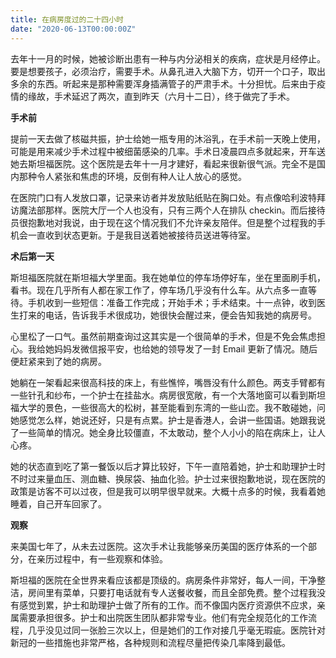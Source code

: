 ```yaml
---
title: 在病房度过的二十四小时
date: "2020-06-13T00:00:00Z"
---
```


去年十一月的时候，她被诊断出患有一种与内分泌相关的疾病，症状是月经停止。要是想要孩子，必须治疗，需要手术。从鼻孔进入大脑下方，切开一个口子，取出多余的东西。听起来是那种需要浑身插满管子的严肃手术。十分担忧。后来由于疫情的缘故，手术延迟了两次，直到昨天（六月十二日），终于做完了手术。

**手术前**

提前一天去做了核磁共振，护士给她一瓶专用的沐浴乳，在手术前一天晚上使用，可能是用来减少手术过程中被细菌感染的几率。手术日凌晨四点多就起来，开车送她去斯坦福医院。这个医院是去年十一月才建好，看起来很新很气派。完全不是国内那种令人紧张和焦虑的环境，反倒有种人让人放心的感觉。

在医院门口有人发放口罩，记录来访者并发放贴纸贴在胸口处。有点像哈利波特拜访魔法部那样。医院大厅一个人也没有，只有三两个人在排队 checkin。而后接待员很抱歉地对我说，由于现在这个情况我们不允许亲友陪伴。但是整个过程我的手机会一直收到状态更新。于是我目送着她被接待员送进等待室。

**术后第一天**

斯坦福医院就在斯坦福大学里面。我在她单位的停车场停好车，坐在里面刷手机，看书。现在几乎所有人都在家工作了，停车场几乎没有什么车。从六点多一直等待。手机收到一些短信：准备工作完成；开始手术；手术结束。十一点钟，收到医生打来的电话，告诉我手术很成功，她很快会醒过来，便会告知我她的病房号。

心里松了一口气。虽然前期查询过这其实是一个很简单的手术，但是不免会焦虑担心。我给她妈妈发微信报平安，也给她的领导发了一封 Email 更新了情况。随后便赶紧来到了她的病房。

她躺在一架看起来很高科技的床上，有些憔悴，嘴唇没有什么颜色。两支手臂都有一些针孔和纱布，一个护士在挂盐水。病房很宽敞，有一个大落地窗可以看到斯坦福大学的景色，一些很高大的松树，甚至能看到东湾的一些山峦。我不敢碰她，问她感觉怎么样，她说还好，只是有点累。护士是香港人，会讲一些国语。她跟我说了一些简单的情况。她全身比较僵直，不太敢动，整个人小小的陷在病床上，让人心疼。

她的状态直到吃了第一餐饭以后才算比较好，下午一直陪着她，护士和助理护士时不时过来量血压、测血糖、换尿袋、抽血化验。护士过来很抱歉地说，现在医院的政策是访客不可以过夜，但是我可以明早很早就来。大概十点多的时候，我看着她睡着，自己开车回家了。

**观察**

来美国七年了，从未去过医院。这次手术让我能够亲历美国的医疗体系的一个部分，在亲历过程中，有一些观察和体验。

斯坦福的医院在全世界来看应该都是顶级的。病房条件非常好，每人一间，干净整洁，房间里有菜单，只要打电话就有专人送餐收餐，而且全部免费。整个过程我没有感觉到累，护士和助理护士做了所有的工作。而不像国内医疗资源供不应求，亲属需要承担很多。护士和出院医生团队都非常专业。他们有完全规范化的工作流程，几乎没见过同一张脸三次以上，但是她们的工作对接几乎毫无瑕疵。医院针对新冠的一些措施也非常严格，各种规则和流程尽量把传染几率降到最低。